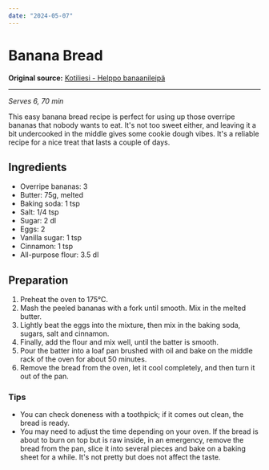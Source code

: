 ```yaml
---
date: "2024-05-07"
---
```


# Banana Bread

**Original source:** [Kotiliesi - Helppo banaanileipä](https://kotiliesi.fi/himahella/helppo-banaanileipa-eli-banana-bread/)

---

*Serves 6, 70 min*

This easy banana bread recipe is perfect for using up those overripe bananas that nobody wants to eat. It's not too sweet either, and leaving it a bit undercooked in the middle gives some cookie dough vibes. It's a reliable recipe for a nice treat that lasts a couple of days.

## Ingredients
- Overripe bananas: 3
- Butter: 75g, melted
- Baking soda: 1 tsp
- Salt: 1/4 tsp
- Sugar: 2 dl
- Eggs: 2
- Vanilla sugar: 1 tsp
- Cinnamon: 1 tsp
- All-purpose flour: 3.5 dl

## Preparation
1. Preheat the oven to 175°C.
2. Mash the peeled bananas with a fork until smooth. Mix in the melted butter.
3. Lightly beat the eggs into the mixture, then mix in the baking soda, sugars, salt and cinnamon.
4. Finally, add the flour and mix well, until the batter is smooth.
4. Pour the batter into a loaf pan brushed with oil and bake on the middle rack of the oven for about 50 minutes.
5. Remove the bread from the oven, let it cool completely, and then turn it out of the pan.

### Tips
- You can check doneness with a toothpick; if it comes out clean, the bread is ready.
- You may need to adjust the time depending on your oven. If the bread is about to burn on top but is raw inside, in an emergency, remove the bread from the pan, slice it into several pieces and bake on a baking sheet for a while. It's not pretty but does not affect the taste.
